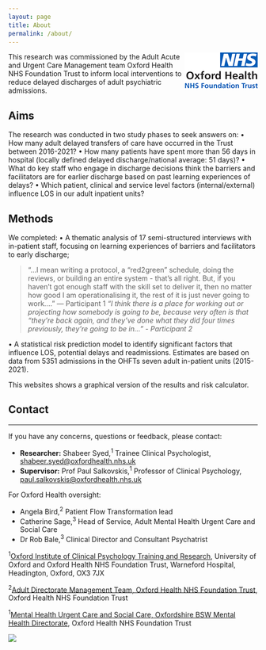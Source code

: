 ```yaml
---
layout: page
title: About
permalink: /about/
---
```

<img style="float: right;" src="https://raw.githubusercontent.com/ohft/lengthofstay/master/ohft%20logo%20smaller%20new.png">

This research was commissioned by the Adult Acute and Urgent Care Management team  Oxford Health NHS Foundation Trust to inform local interventions to reduce delayed discharges of adult psychiatric admissions.

## Aims
The research was conducted in two study phases to seek answers on:
•	How many adult delayed transfers of care have occurred in the Trust between 2016-2021?
•	How many patients have spent more than 56 days in hospital (locally defined delayed discharge/national average: 51 days)?
•	What do key staff who engage in discharge decisions think the barriers and facilitators are for earlier discharge based on past learning experiences of delays?
•	Which patient, clinical and service level factors (internal/external) influence LOS in our adult inpatient units?

## Methods
We completed:
•	A thematic analysis of 17 semi-structured interviews with in-patient staff, focusing on learning experiences of barriers and facilitators to early discharge;
> “…I mean writing a protocol, a “red2green” schedule, doing the reviews, or building an entire system - that’s all right. But, if you haven’t got enough staff with the skill set to deliver it, then no matter how good I am operationalising it, the rest of it is just never going to work....” — Participant 1
 > *“I think there is a place for working out or projecting how somebody is going to be, because very often is that “they’re back again, and they’ve done what they did four times previously, they’re going to be in…” - Participant 2*

•	A statistical risk prediction model to identify significant factors that influence LOS, potential delays and readmissions. Estimates are based on data from 5351 admissions in the OHFTs seven adult in-patient units (2015-2021).

This websites shows a graphical version of the results and risk calculator.

## Contact
-------------------

If you have any concerns, questions or feedback, please contact:

* **Researcher:** Shabeer Syed,<sup>1</sup> Trainee Clinical Psychologist, shabeer.syed@oxfordhealth.nhs.uk 
* **Supervisor:** Prof Paul Salkovskis,<sup>1</sup>  Professor of Clinical Psychology, paul.salkovskis@oxfordhealth.nhs.uk

For Oxford Health oversight:

* Angela Bird,<sup>2</sup> Patient Flow Transformation lead
* Catherine Sage,<sup>3</sup> Head of Service, Adult Mental Health Urgent Care and Social Care
* Dr Rob Bale,<sup>3</sup> Clinical Director and Consultant Psychatrist

<sup>1</sup>[Oxford Institute of Clinical Psychology Training and Research](https://oxicptr.web.ox.ac.uk/people#/), University of Oxford and Oxford Health NHS Foundation Trust, Warneford Hospital, Headington, Oxford, OX3 7JX

<sup>2</sup>[Adult Directorate Management Team, Oxford Health NHS Foundation Trust](https://www.oxfordhealth.nhs.uk/about-us/), Oxford Health NHS Foundation Trust

<sup>1</sup>[Mental Health Urgent Care and Social Care, Oxfordshire BSW Mental Health Directorate](https://www.oxfordhealth.nhs.uk/about-us/), Oxford Health NHS Foundation Trust


[![](https://www.oxfordhealth.nhs.uk/wp-content/uploads/2017/12/sign-wintle-1140x300.jpg)](https://www.oxfordhealth.nhs.uk/)


<script src="http://code.jquery.com/jquery-1.4.2.min.js"></script> <script> var x = document.getElementsByClassName("site-footer-credits"); setTimeout(() => { x[0].remove(); }, 10); </script>
